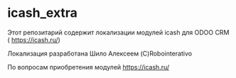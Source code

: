 # icash_extra
Этот репозитарий содержит локализации модулей icash для ODOO CRM ( https://icash.ru/)

Локализация разработана Шило Алексеем (C)Robointerativo

По вопросам приобретения модулей https://icash.ru/
